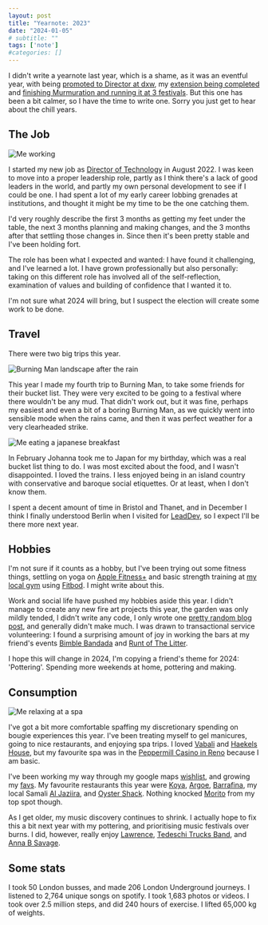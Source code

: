 ```yaml
---
layout: post
title: "Yearnote: 2023"
date: "2024-01-05"
# subtitle: ""
tags: ['note']
#categories: []
---
```


I didn't write a yearnote last year, which is a shame, as it was an eventful year, with being [promoted to Director at dxw](https://www.dxw.com/2022/06/james-darling-is-dxws-new-technical-director/), my [extension being completed](https://www.madewithvolume.com/thornhill-rd) and [finishing Murmuration and running it at 3 festivals](https://www.instagram.com/p/CgcS-yTqx68/). But this one has been a bit calmer, so I have the time to write one. Sorry you just get to hear about the chill years.

## The Job

![Me working](/img/posts/dxw.jpg#align-right)

I started my new job as [Director of Technology](https://www.dxw.com/2022/06/james-darling-is-dxws-new-technical-director/) in August 2022. I was keen to move into a proper leadership role, partly as I think there's a lack of good leaders in the world, and partly my own personal development to see if I could be one. I had spent a lot of my early career lobbing grenades at institutions, and thought it might be my time to be the one catching them.

I'd very roughly describe the first 3 months as getting my feet under the table, the next 3 months planning and making changes, and the 3 months after that settling those changes in. Since then it's been pretty stable and I've been holding fort.

The role has been what I expected and wanted: I have found it challenging, and I've learned a lot. I have grown professionally but also personally: taking on this different role has involved all of the self-reflection, examination of values and building of confidence that I wanted it to.

I'm not sure what 2024 will bring, but I suspect the election will create some work to be done.

## Travel

There were two big trips this year.

![Burning Man landscape after the rain](/img/posts/wet_burning_man.jpg#align-right)

This year I made my fourth trip to Burning Man, to take some friends for their bucket list. They were very excited to be going to a festival where there wouldn't be any mud. That didn't work out, but it was fine, perhaps my easiest and even a bit of a boring Burning Man, as we quickly went into sensible mode when the rains came, and then it was perfect weather for a very clearheaded strike.

![Me eating a japanese breakfast](/img/posts/japan.jpg#align-right)

In February Johanna took me to Japan for my birthday, which was a real bucket list thing to do. I was most excited about the food, and I wasn't disappointed. I loved the trains. I less enjoyed being in an island country with conservative and baroque social etiquettes. Or at least, when I don't know them.

I spent a decent amount of time in Bristol and Thanet, and in December I think I finally understood Berlin when I visited for [LeadDev](https://leaddev.com/leaddev-berlin), so I expect I'll be there more next year.

## Hobbies

I'm not sure if it counts as a hobby, but I've been trying out some fitness things, settling on yoga on [Apple Fitness+](https://www.apple.com/uk/apple-fitness-plus/) and basic strength training at [my local gym](https://www.thegymgroup.com/find-a-gym/east-london-gyms/leyton/) using [Fitbod](https://fitbod.app.link/OzcUf4Kpezb). I might write about this.

Work and social life have pushed my hobbies aside this year. I didn't manage to create any new fire art projects this year, the garden was only mildly tended, I didn't write any code, I only wrote one [pretty random blog post](https://abscond.org/2023/08/12/ford-grand-tourneo-connect), and generally didn't make much. I was drawn to transactional service volunteering: I found a surprising amount of joy in working the bars at my friend's events [Bimble Bandada](https://www.bimblebandada.com/) and [Runt of The Litter](https://www.instagram.com/runt_of_thelitter/).

I hope this will change in 2024, I'm copying a friend's theme for 2024: 'Pottering'. Spending more weekends at home, pottering and making.

## Consumption

![Me relaxing at a spa](/img/posts/spa.jpg#align-right)

I've got a bit more comfortable spaffing my discretionary spending on bougie experiences this year. I've been treating myself to gel manicures, going to nice restaurants, and enjoying spa trips. I loved [Vabali](https://www.vabali.de/en/berlin/) and [Haekels House](https://www.haeckels.house/), but my favourite spa was in the [Peppermill Casino in Reno](https://www.peppermillreno.com/spa/) because I am basic.

I've been working my way through my google maps [wishlist](https://maps.app.goo.gl/FJN42mawgywHaLJz6), and growing my [favs](https://maps.app.goo.gl/bFapogRZ2hGDJ5kK6). My favourite restaurants this year were [Koya](https://maps.app.goo.gl/vhxHA4nQ5QdVzWG66), [Argoe](https://www.instagram.com/argoenewlyn/?hl=en), [Barrafina](https://maps.app.goo.gl/opCMMkMWWm5wRA8Z7), my local Samali [Al Jaziira](https://maps.app.goo.gl/sBjDrqHcLVenNua29), and [Oyster Shack](https://maps.app.goo.gl/CkcKEc6SL62y1tft8). Nothing knocked [Morito](https://maps.app.goo.gl/ytkCPj9RpkXWBQre6) from my top spot though.

As I get older, my music discovery continues to shrink. I actually hope to fix this a bit next year with my pottering, and prioritising music festivals over burns. I did, however, really enjoy [Lawrence](https://www.youtube.com/watch?v=C01nBm6vV5c), [Tedeschi Trucks Band](https://open.spotify.com/track/4J3p2xFbyFVyn60PGTqAm2?si=c0ce0aa8948e4b53), and [Anna B Savage](https://www.youtube.com/watch?v=a_XE_taTKKg).

## Some stats

I took 50 London busses, and made 206 London Underground journeys. I listened to 2,764 unique songs on spotify. I took 1,683 photos or videos. I took over 2.5 million steps, and did 240 hours of exercise. I lifted 65,000 kg of weights.